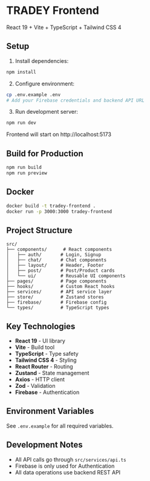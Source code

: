 # TRADEY Frontend

React 19 + Vite + TypeScript + Tailwind CSS 4

## Setup

1. Install dependencies:
```bash
npm install
```

2. Configure environment:
```bash
cp .env.example .env
# Add your Firebase credentials and backend API URL
```

3. Run development server:
```bash
npm run dev
```

Frontend will start on http://localhost:5173

## Build for Production

```bash
npm run build
npm run preview
```

## Docker

```bash
docker build -t tradey-frontend .
docker run -p 3000:3000 tradey-frontend
```

## Project Structure

```
src/
├── components/      # React components
│   ├── auth/       # Login, Signup
│   ├── chat/       # Chat components
│   ├── layout/     # Header, Footer
│   ├── post/       # Post/Product cards
│   └── ui/         # Reusable UI components
├── pages/          # Page components
├── hooks/          # Custom React hooks
├── services/       # API service layer
├── store/          # Zustand stores
├── firebase/       # Firebase config
└── types/          # TypeScript types
```

## Key Technologies

- **React 19** - UI library
- **Vite** - Build tool
- **TypeScript** - Type safety
- **Tailwind CSS 4** - Styling
- **React Router** - Routing
- **Zustand** - State management
- **Axios** - HTTP client
- **Zod** - Validation
- **Firebase** - Authentication

## Environment Variables

See `.env.example` for all required variables.

## Development Notes

- All API calls go through `src/services/api.ts`
- Firebase is only used for Authentication
- All data operations use backend REST API

